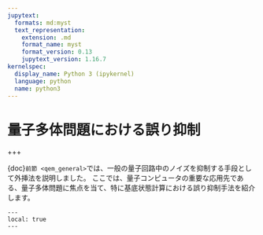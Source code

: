 ```yaml
---
jupytext:
  formats: md:myst
  text_representation:
    extension: .md
    format_name: myst
    format_version: 0.13
    jupytext_version: 1.16.7
kernelspec:
  display_name: Python 3 (ipykernel)
  language: python
  name: python3
---
```


# 量子多体問題における誤り抑制

+++

{doc}`前節 <qem_general>`では、一般の量子回路中のノイズを抑制する手段として外挿法を説明しました。
ここでは、量子コンピュータの重要な応用先である、量子多体問題に焦点を当て、特に基底状態計算における誤り抑制手法を紹介します。

```{contents} 目次
---
local: true
---
```

$\newcommand{\ket}[1]{| #1 \rangle}$
$\newcommand{\bra}[1]{\langle #1 |}$
$\newcommand{\braket}[2]{\langle #1 | #2 \rangle}$

```{code-cell} ipython3

```
